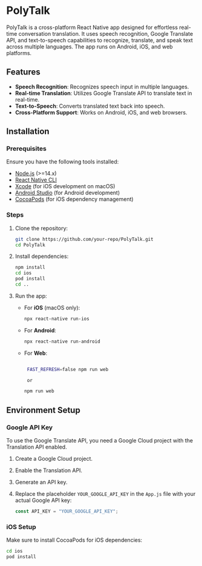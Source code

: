 # PolyTalk

PolyTalk is a cross-platform React Native app designed for effortless real-time conversation translation. It uses speech recognition, Google Translate API, and text-to-speech capabilities to recognize, translate, and speak text across multiple languages. The app runs on Android, iOS, and web platforms.

## Features

- **Speech Recognition**: Recognizes speech input in multiple languages.
- **Real-time Translation**: Utilizes Google Translate API to translate text in real-time.
- **Text-to-Speech**: Converts translated text back into speech.
- **Cross-Platform Support**: Works on Android, iOS, and web browsers.

## Installation

### Prerequisites

Ensure you have the following tools installed:

- [Node.js](https://nodejs.org/) (>=14.x)
- [React Native CLI](https://reactnative.dev/docs/environment-setup)
- [Xcode](https://developer.apple.com/xcode/) (for iOS development on macOS)
- [Android Studio](https://developer.android.com/studio) (for Android development)
- [CocoaPods](https://cocoapods.org/) (for iOS dependency management)

### Steps

1. Clone the repository:

    ```bash
    git clone https://github.com/your-repo/PolyTalk.git
    cd PolyTalk
    ```

2. Install dependencies:

    ```bash
    npm install
    cd ios
    pod install
    cd ..
    ```

3. Run the app:

   - For **iOS** (macOS only):
     ```bash
     npx react-native run-ios
     ```

   - For **Android**:
     ```bash
     npx react-native run-android
     ```

   - For **Web**:
     ```bash
     
      FAST_REFRESH=false npm run web
     
      or 
     
     npm run web
     ```

## Environment Setup

### Google API Key

To use the Google Translate API, you need a Google Cloud project with the Translation API enabled.

1. Create a Google Cloud project.
2. Enable the Translation API.
3. Generate an API key.
4. Replace the placeholder `YOUR_GOOGLE_API_KEY` in the `App.js` file with your actual Google API key:

    ```javascript
    const API_KEY = "YOUR_GOOGLE_API_KEY";
    ```

### iOS Setup

Make sure to install CocoaPods for iOS dependencies:

```bash
cd ios
pod install
